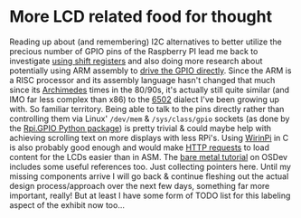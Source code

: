 # More LCD related food for thought

Reading up about (and remembering) I2C alternatives to better utilize the precious number of GPIO pins of the Raspberry PI lead me back to investigate [using shift registers](http://playground.arduino.cc/Code/LCD3wires) and also doing more research about potentially using ARM assembly to [drive the GPIO directly](http://interrupthandler.com/raspberry-pi-os-dev-notes-lesson-1/). Since the ARM is a RISC processor and its assembly language hasn't changed that much since its [Archimedes](http://en.wikipedia.org/wiki/Archimedes_%28computer%29) times in the 80/90s, it's actually still quite similar (and IMO far less complex than x86) to the [6502](http://en.wikipedia.org/wiki/6502) dialect I've been growing up with. So familiar territory. Being able to talk to the pins directly rather than controlling them via Linux' `/dev/mem` & `/sys/class/gpio` sockets (as done by the [Rpi.GPIO Python package](http://sourceforge.net/p/raspberry-gpio-python/wiki/Home/)) is pretty trivial & could maybe help with achieving scrolling text on more displays with less RPi's. Using [WirinPi](https://github.com/WiringPI/WiringPI) in C is also probably good enough and would make [HTTP requests](http://coding.debuntu.org/c-linux-socket-programming-tcp-simple-http-client) to load content for the LCDs easier than in ASM. The [bare metal tutorial](http://wiki.osdev.org/ARM_RaspberryPI_Tutorial_C) on OSDev includes some useful references too. Just collecting pointers here. Until my missing components arrive I will go back & continue fleshing out the actual design process/approach over the next few days, something far more important, really! But at least I have some form of TODO list for this labeling aspect of the exhibit now too...
